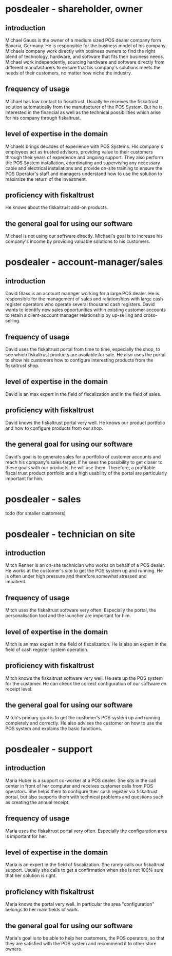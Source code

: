 # posdealer - shareholder, owner

## introduction
Michael Gauss is the owner of a medium sized POS dealer company form Bavaria, Germany. He is responsible for the business model of his company. Michaels company work directly with business owners to find the right blend of technology, hardware, and software that fits their business needs. Michael work independently, sourcing hardware and software directly from different manufacturers to ensure that his company's solutions meets the needs of their customers, no matter how niche the industry.

## frequency of usage
Michael has low contact to fiskaltrust. Usually he receives the fiskaltrust solution automatically from the manufacturer of the POS System. But he is interested in the financial as well as the technical possibilities which arise for his company through fiskaltrust.

## level of expertise in the domain
Michaels brings decades of experience with POS Systems. His company's employees act as trusted advisors, providing value to their customers through their years of experience and ongoing support. They also perform the POS System installation, coordinating and supervising any necessary cable and electrical installations and provide on-site training to ensure the POS Operator's staff and managers understand how to use the solution to maximize the return of the investment.

## proficiency with fiskaltrust
He knows about the fiskaltrust add-on products.

## the general goal for using our software
Michael is not using our software directly. Michael's goal is to increase his company's income by providing valuable solutions to his customers.


# posdealer - account-manager/sales

## introduction

David Glass is an account manager working for a large POS dealer. He is responsible for the management of sales and relationships with large cash register operators who operate several thousand cash registers. David wants to identify new sales opportunities within existing customer accounts to retain a client-account manager relationship by up-selling and cross-selling.

## frequency of usage

David uses the fiskaltrust portal from time to time, especially the shop, to see which fiskaltrust products are available for sale. He also uses the portal to show his customers how to configure interesting products from the fiskaltrust shop.

## level of expertise in the domain

David is an max expert in the field of fiscalization and in the field of sales.

## proficiency with fiskaltrust

David knows the fiskaltrust portal very well. He knows our product portfolio and how to configure products from our shop.

## the general goal for using our software

David's goal is to generate sales for a portfolio of customer accounts and reach his company's sales target. If he sees the possibility to get closer to these goals with our products, he will use them. Therefore, a profitable fiscal trust product portfolio and a high usability of the portal are particularly important for him.

# posdealer - sales

todo (for smaller customers)


# posdealer - technician on site

## introduction

Mitch Renner is an on-site technician who works on behalf of a POS dealer. He works at the customer's site to get the POS system up and running. He is often under high pressure and therefore somewhat stressed and impatient.

## frequency of usage

Mitch uses the fiskaltrust software very often. Especially the portal, the personalisation tool and the launcher are important for him.

## level of expertise in the domain

Mitch is an max expert in the field of fiscalization. He is also an expert in the field of cash register system operation.

## proficiency with fiskaltrust

Mitch knows the fiskaltrust software very well. He sets up the POS system for the customer. He can check the correct configuration of our software on receipt level.

## the general goal for using our software

Mitch's primary goal is to get the customer's POS system up and running completely and correctly. He also advises the customer on how to use the POS system and explains the basic functions.


# posdealer - support

## introduction

Maria Huber is a support co-worker at a POS dealer. She sits in the call center in front of her computer and receives customer calls from POS operators. She helps them to configure their cash register via fiskaltrust portal, but also supports them with technical problems and questions such as creating the annual receipt.

## frequency of usage

Maria uses the fiskaltrust portal very often. Especially the configuration area is important for her.

## level of expertise in the domain

Maria is an expert in the field of fiscalization. She rarely calls our fiskaltrust support. Usually she calls to get a confirmation when she is not 100% sure that her solution is right.

## proficiency with fiskaltrust

Maria knows the portal very well. In particular the area "configuration" belongs to her main fields of work.

## the general goal for using our software

Maria's goal is to be able to help her customers, the POS operators, so that they are satisfied with the POS system and recommend it to other store owners.
